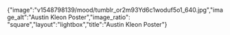 {"image":"v1548798139/mood/tumblr_or2m93Yd6c1woduf5o1_640.jpg","image_alt":"Austin Kleon Poster","image_ratio": "square","layout":"lightbox","title":"Austin Kleon Poster"}